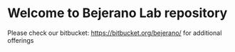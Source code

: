 # Welcome to Bejerano Lab repository

Please check our bitbucket: https://bitbucket.org/bejerano/ for additional offerings 
